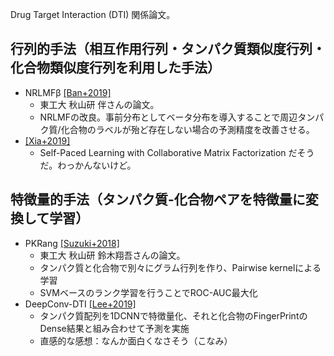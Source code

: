 Drug Target Interaction (DTI) 関係論文。

## 行列的手法（相互作用行列・タンパク質類似度行列・化合物類似度行列を利用した手法）
* NRLMFβ [[Ban+2019]](https://doi.org/10.1016/j.bbrep.2019.01.008)
  * 東工大 秋山研 伴さんの論文。
  * NRLMFの改良。事前分布としてベータ分布を導入することで周辺タンパク質/化合物のラベルが殆ど存在しない場合の予測精度を改善させる。
* [[Xia+2019]](https://pubs.acs.org/doi/10.1021/acs.jcim.9b00408)
  * Self-Paced Learning with Collaborative Matrix Factorization だそうだ。わっかんないけど。

## 特徴量的手法（タンパク質-化合物ペアを特徴量に変換して学習）
* PKRang [[Suzuki+2018]](https://link.springer.com/article/10.1007%2Fs10015-017-0416-8)
  * 東工大 秋山研 鈴木翔吾さんの論文。
  * タンパク質と化合物で別々にグラム行列を作り、Pairwise kernelによる学習
  * SVMベースのランク学習を行うことでROC-AUC最大化
* DeepConv-DTI [[Lee+2019]](https://doi.org/10.1371/journal.pcbi.1007129)
  * タンパク質配列を1DCNNで特徴量化、それと化合物のFingerPrintのDense結果と組み合わせて予測を実施
  * 直感的な感想：なんか面白くなさそう（こなみ）

  
